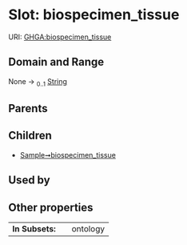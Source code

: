 
# Slot: biospecimen_tissue




URI: [GHGA:biospecimen_tissue](https://w3id.org/GHGA/biospecimen_tissue)


## Domain and Range

None &#8594;  <sub>0..1</sub> [String](types/String.md)

## Parents


## Children

 *  [Sample➞biospecimen_tissue](Sample_biospecimen_tissue.md)

## Used by


## Other properties

|  |  |  |
| --- | --- | --- |
| **In Subsets:** | | ontology |

